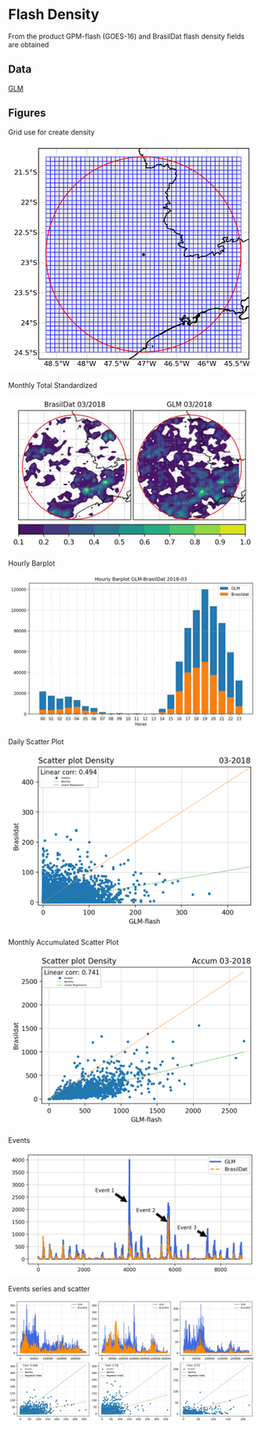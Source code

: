 # Flash Density
From the product GPM-flash (GOES-16) and BrasilDat flash density fields are obtained

Data
---
[GLM](https://ghrc.nsstc.nasa.gov/lightning/overview_glm.html)

Figures
----
Grid use for create density
<div align="center">
  <img src="https://raw.githubusercontent.com/mhacarthur/Flash-density/main/fig/BrasilDat_grid_region.png" alt="grid" />
</div>

Monthly Total Standardized
<div align="center">
  <img src="https://raw.githubusercontent.com/mhacarthur/Flash-density/main/fig/GLM_Brasildat_Total_mes_estandarizado.jpeg" alt="monthly total standardized" />
</div>

Hourly Barplot 
<div align="center">
  <img src="https://raw.githubusercontent.com/mhacarthur/Flash-density/main/fig/GLM_Brasildat_barplot_notitle.jpeg" alt="hourly barplot" />
</div>

Daily Scatter Plot
<div align="center">
  <img src="https://raw.githubusercontent.com/mhacarthur/Flash-density/main/fig/Scatter_GLM_BrasilDat_month.png" alt="daily scatter plot" />
</div>

Monthly Accumulated Scatter Plot
<div align="center">
  <img src="https://raw.githubusercontent.com/mhacarthur/Flash-density/main/fig/Scatter_GLM_BrasilDat_month_accum.png" alt="monthly scatter plot" />
</div>

Events
<div align="center">
  <img src="https://raw.githubusercontent.com/mhacarthur/Flash-density/main/fig/GLM_Brasildat_SerieT.jpeg" alt="events" />
</div>

Events series and scatter
<div align="center">
  <img src="https://raw.githubusercontent.com/mhacarthur/Flash-density/main/fig/GLM_Brasildat_eventos.jpeg" alt="events series and scatter" />
</div>
